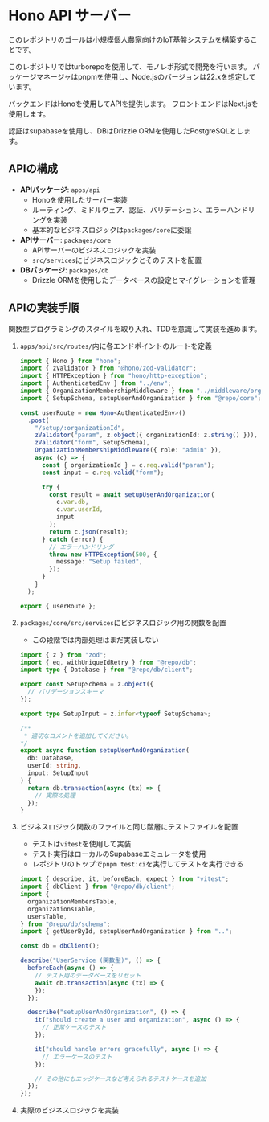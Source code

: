 # Hono API サーバー

このレポジトリのゴールは小規模個人農家向けのIoT基盤システムを構築することです。

このレポジトリではturborepoを使用して、モノレポ形式で開発を行います。
パッケージマネージャはpnpmを使用し、Node.jsのバージョンは22.xを想定しています。

バックエンドはHonoを使用してAPIを提供します。
フロントエンドはNext.jsを使用します。

認証はsupabaseを使用し、DBはDrizzle ORMを使用したPostgreSQLとします。

## APIの構成

- **APIパッケージ**: `apps/api`
  - Honoを使用したサーバー実装
  - ルーティング、ミドルウェア、認証、バリデーション、エラーハンドリングを実装
  - 基本的なビジネスロジックは`packages/core`に委譲
- **APIサーバー**: `packages/core`
  - APIサーバーのビジネスロジックを実装
  - `src/services`にビジネスロジックとそのテストを配置
- **DBパッケージ**: `packages/db`
  - Drizzle ORMを使用したデータベースの設定とマイグレーションを管理

## APIの実装手順

関数型プログラミングのスタイルを取り入れ、TDDを意識して実装を進めます。

1. `apps/api/src/routes/`内に各エンドポイントのルートを定義

    ```ts
    import { Hono } from "hono";
    import { zValidator } from "@hono/zod-validator";
    import { HTTPException } from "hono/http-exception";
    import { AuthenticatedEnv } from "../env";
    import { OrganizationMembershipMiddleware } from "../middleware/organization";
    import { SetupSchema, setupUserAndOrganization } from "@repo/core";

    const userRoute = new Hono<AuthenticatedEnv>()
      .post(
        "/setup/:organizationId",
        zValidator("param", z.object({ organizationId: z.string() })),
        zValidator("form", SetupSchema),
        OrganizationMembershipMiddleware({ role: "admin" }),
        async (c) => {
          const { organizationId } = c.req.valid("param");
          const input = c.req.valid("form");

          try {
            const result = await setupUserAndOrganization(
              c.var.db,
              c.var.userId,
              input
            );
            return c.json(result);
          } catch (error) {
            // エラーハンドリング
            throw new HTTPException(500, {
              message: "Setup failed",
            });
          }
        }
      );

    export { userRoute };
    ```

2. `packages/core/src/services`にビジネスロジック用の関数を配置
    - この段階では内部処理はまだ実装しない

    ```ts
    import { z } from "zod";
    import { eq, withUniqueIdRetry } from "@repo/db";
    import type { Database } from "@repo/db/client";

    export const SetupSchema = z.object({
      // バリデーションスキーマ
    });

    export type SetupInput = z.infer<typeof SetupSchema>;

    /**
     * 適切なコメントを追加してください。
    */
    export async function setupUserAndOrganization(
      db: Database,
      userId: string,
      input: SetupInput
    ) {
      return db.transaction(async (tx) => {
        // 実際の処理
      });
    }
    ```

3. ビジネスロジック関数のファイルと同じ階層にテストファイルを配置
   - テストは`vitest`を使用して実装
   - テスト実行はローカルのSupabaseエミュレータを使用
   - レポジトリのトップで`pnpm test:ci`を実行してテストを実行できる

    ```ts
    import { describe, it, beforeEach, expect } from "vitest";
    import { dbClient } from "@repo/db/client";
    import {
      organizationMembersTable,
      organizationsTable,
      usersTable,
    } from "@repo/db/schema";
    import { getUserById, setupUserAndOrganization } from "..";

    const db = dbClient();

    describe("UserService (関数型)", () => {
      beforeEach(async () => {
        // テスト用のデータベースをリセット
        await db.transaction(async (tx) => {
        });
      });

      describe("setupUserAndOrganization", () => {
        it("should create a user and organization", async () => {
          // 正常ケースのテスト
        });

        it("should handle errors gracefully", async () => {
          // エラーケースのテスト
        });

        // その他にもエッジケースなど考えられるテストケースを追加
      });
    });
    ```

4. 実際のビジネスロジックを実装
